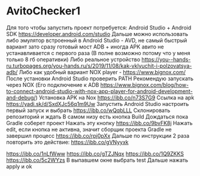 # AvitoChecker1
Для того чтобы запустить проект потребуется:
Android Studio + Android SDK https://developer.android.com/studio
Дальше можно использовать либо эмулятор встроенный в Android Studio - AVD, не самый быстрый вариант зато сразу готовый мост ADB + иногда APK авито не устанавливается с первого раза (В полне возможно потому что у меня только 8 гб оперативки)
Либо реальное устройство https://you--hands-ru.turbopages.org/you-hands.ru/s/2019/11/08/kak-vklyuchit-i-polzovatsya-adb/
Либо как удобный вариант NOX player - https://www.bignox.com/
После установки Android Studio проверить PATH
Рекомендую запускать через NOX
(Его подключение к ADB https://www.bignox.com/blog/how-to-connect-android-studio-with-nox-app-player-for-android-development-and-debug/)
Установка APK на Nox https://ibb.co/n73S7G9
Ссылка на apk https://yadi.sk/d/SxdXJc56q1m9Uw
Запустить Android Studio настроить первый запуск и выбрать 
https://ibb.co/wQqbLLL
Склонировать репозиторий и ждать
В самом низу есть кнопка Build
Дождаться пока Gradle соберет проект
Нажать эту кнопку 
https://ibb.co/9bvFK8j
Нажать edit, если кнопка не активна, значит сборщик проекта Gradle не завершил процесс
https://ibb.co/rpj0pXx
Дальше по инструкции
2 раза повторить это действие:
https://ibb.co/gVNyyxk

https://ibb.co/1nLfWww
https://ibb.co/gTZJNqx
https://ibb.co/1Q9ZKKS
https://ibb.co/5c2WYzs
В выпавшем окне выбрать test
Дальше нажать apply и ok
